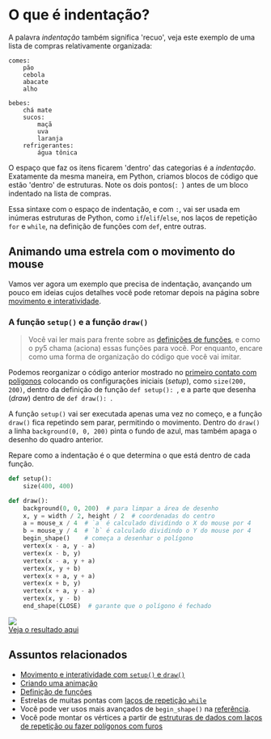# O que é indentação?
<!--
![](assets/compras.png)
-->
A palavra *indentação* também significa  'recuo',  veja este exemplo de uma lista de compras relativamente organizada:

```
comes:
    pão
    cebola
    abacate
    alho

bebes:
    chá mate
    sucos:
        maçã
        uva
        laranja
    refrigerantes:
        água tônica
```

O espaço que faz os itens ficarem 'dentro' das categorias é a *indentação*. Exatamente da mesma maneira, em Python, criamos blocos de código que estão 'dentro' de estruturas. Note os dois pontos(`: `) antes de um bloco indentado na lista de compras.

Essa sintaxe com o espaço de indentação, e com `:`, vai ser usada em inúmeras estruturas de Python, como `if`/`elif`/`else`,  nos laços de repetição `for` e `while`, na definição de funções com `def`, entre outras.

## Animando uma estrela com o movimento do mouse

Vamos ver agora um exemplo que precisa de indentação, avançando um pouco em ideias cujos detalhes você pode retomar depois na página sobre [movimento e interatividade](setup_draw.md).

### A função `setup()` e a função `draw()`

> Você vai ler mais para frente sobre as [definições de funções](funcoes_py.md), e como o py5 chama (aciona) essas funções para você. Por enquanto, encare como uma forma de organização do código que você vai imitar.

Podemos reorganizar o código anterior mostrado no [primeiro contato com polígonos](poligonos_1.md) colocando os configurações iniciais (*setup*), como  `size(200, 200)`, dentro da definição de função `def setup(): `, e a parte que desenha (*draw*) dentro de `def draw(): `.

A função `setup()` vai ser executada apenas uma vez no começo, e a função `draw()` fica repetindo sem parar, permitindo o movimento. Dentro do `draw()` a linha `background(0, 0, 200)` pinta o fundo de azul, mas também apaga o desenho do quadro anterior.

Repare como a indentação é o que determina o que está dentro de cada função.

<!-- editor-pyp5js -->
```python
def setup():
    size(400, 400)

def draw():
    background(0, 0, 200)  # para limpar a área de desenho
    x, y = width / 2, height / 2  # coordenadas do centro
    a = mouse_x / 4  # `a` é calculado dividindo o X do mouse por 4
    b = mouse_y / 4  # `b` é calculado dividindo o Y do mouse por 4
    begin_shape()    # começa a desenhar o polígono
    vertex(x - a, y - a)
    vertex(x - b, y)
    vertex(x - a, y + a)
    vertex(x, y + b)
    vertex(x + a, y + a)
    vertex(x + b, y)
    vertex(x + a, y - a)
    vertex(x, y - b)
    end_shape(CLOSE)  # garante que o polígono é fechado
```

<div id = "iframe_DIV" > <img src = "assets/estrela_indentacao.gif" > </div>
<a id="iframe_A" href="https://abav.lugaralgum.com/material-aulas/Processing-Python/assets/indentacao/">Veja o resultado aqui</a>

## Assuntos relacionados

- [Movimento e interatividade com `setup()` e `draw()`](setup_draw.md)
- [Criando uma animação](movimento_py.md)
- [Definição de funções](funcoes_py.md)
- Estrelas de muitas pontas com [laços de repetição `while`](while.md)
- Você pode ver usos mais avançados de `begin_shape()` na [referência](https://py5coding.org/reference/sketch_begin_shape.html).
- Você pode montar os vértices a partir de [estruturas de dados com laços de repetição ou fazer polígonos com furos](poligonos_2.md)
